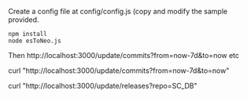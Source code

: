 Create a config file at config/config.js (copy and modify the sample provided.

```
npm install
node esToNeo.js
```

Then http://localhost:3000/update/commits?from=now-7d&to=now etc

curl "http://localhost:3000/update/commits?from=now-7d&to=now"


curl "http://localhost:3000/update/releases?repo=SC_DB"
